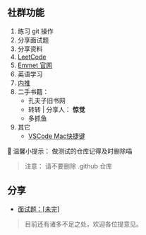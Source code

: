 ## 社群功能
1. 练习 git 操作
2. 分享面试题
3. 分享资料
4. [LeetCode](https://github.com/hehshe/leetCode)
5. [Emmet 官网](https://docs.emmet.io/abbreviations/syntax/)
6. 英语学习
7. [内推](https://github.com/hehshe/internal-recommendation)
8. 二手书籍：
   - 孔夫子旧书网
   - 转转  |  分享人： **惊觉**
   - 多抓鱼
9.  其它
      - [VSCode Mac快捷键](https://github.com/hehshe/shortcut-key)

 🤔 温馨小提示： 做测试的仓库记得及时删除喵

> 注意： 请不要删除 .github 仓库

## 分享
- [面试题：[未完]](https://github.com/hehshe/interview-question/blob/main/%E9%9D%A2%E8%AF%95%E4%B8%93%E5%88%B7.md)

> 目前还有诸多不足之处，欢迎各位提意见。
